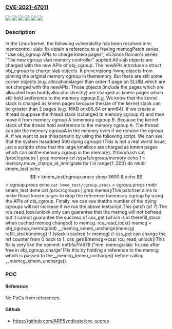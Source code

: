 ### [CVE-2021-47011](https://cve.mitre.org/cgi-bin/cvename.cgi?name=CVE-2021-47011)
![](https://img.shields.io/static/v1?label=Product&message=Linux&color=blue)
![](https://img.shields.io/static/v1?label=Version&message=&color=brightgreen)
![](https://img.shields.io/static/v1?label=Version&message=26f54dac15640c65ec69867e182de7be708ea389%20&color=brightgreen)
![](https://img.shields.io/static/v1?label=Version&message=3de7d4f25a7438f09fef4e71ef111f1805cd8e7c%20&color=brightgreen)
![](https://img.shields.io/static/v1?label=Version&message=5.11%20&color=brightgreen)
![](https://img.shields.io/static/v1?label=Vulnerability&message=n%2Fa&color=blue)

### Description

In the Linux kernel, the following vulnerability has been resolved:mm: memcontrol: slab: fix obtain a reference to a freeing memcgPatch series "Use obj_cgroup APIs to charge kmem pages", v5.Since Roman's series "The new cgroup slab memory controller" applied.All slab objects are charged with the new APIs of obj_cgroup.  The newAPIs introduce a struct obj_cgroup to charge slab objects.  It preventslong-living objects from pinning the original memory cgroup in thememory.  But there are still some corner objects (e.g.  allocationslarger than order-1 page on SLUB) which are not charged with the newAPIs.  Those objects (include the pages which are allocated from buddyallocator directly) are charged as kmem pages which still hold areference to the memory cgroup.E.g.  We know that the kernel stack is charged as kmem pages because thesize of the kernel stack can be greater than 2 pages (e.g.  16KB onx86_64 or arm64).  If we create a thread (suppose the thread stack ischarged to memory cgroup A) and then move it from memory cgroup A tomemory cgroup B.  Because the kernel stack of the thread hold areference to the memory cgroup A.  The thread can pin the memory cgroupA in the memory even if we remove the cgroup A.  If we want to see thisscenario by using the following script.  We can see that the system hasadded 500 dying cgroups (This is not a real world issue, just a scriptto show that the large kmallocs are charged as kmem pages which can pinthe memory cgroup in the memory).	#!/bin/bash	cat /proc/cgroups | grep memory	cd /sys/fs/cgroup/memory	echo 1 > memory.move_charge_at_immigrate	for i in range{1..500}	do		mkdir kmem_test		echo $$ > kmem_test/cgroup.procs		sleep 3600 &		echo $$ > cgroup.procs		echo `cat kmem_test/cgroup.procs` > cgroup.procs		rmdir kmem_test	done	cat /proc/cgroups | grep memoryThis patchset aims to make those kmem pages to drop the reference tomemory cgroup by using the APIs of obj_cgroup.  Finally, we can see thatthe number of the dying cgroups will not increase if we run the above testscript.This patch (of 7):The rcu_read_lock/unlock only can guarantee that the memcg will not befreed, but it cannot guarantee the success of css_get (which is in therefill_stock when cached memcg changed) to memcg.  rcu_read_lock()  memcg = obj_cgroup_memcg(old)  __memcg_kmem_uncharge(memcg)      refill_stock(memcg)          if (stock->cached != memcg)              // css_get can change the ref counter from 0 back to 1.              css_get(&memcg->css)  rcu_read_unlock()This fix is very like the commit:  eefbfa7fd678 ("mm: memcg/slab: fix use after free in obj_cgroup_charge")Fix this by holding a reference to the memcg which is passed to the__memcg_kmem_uncharge() before calling __memcg_kmem_uncharge().

### POC

#### Reference
No PoCs from references.

#### Github
- https://github.com/ARPSyndicate/cve-scores


